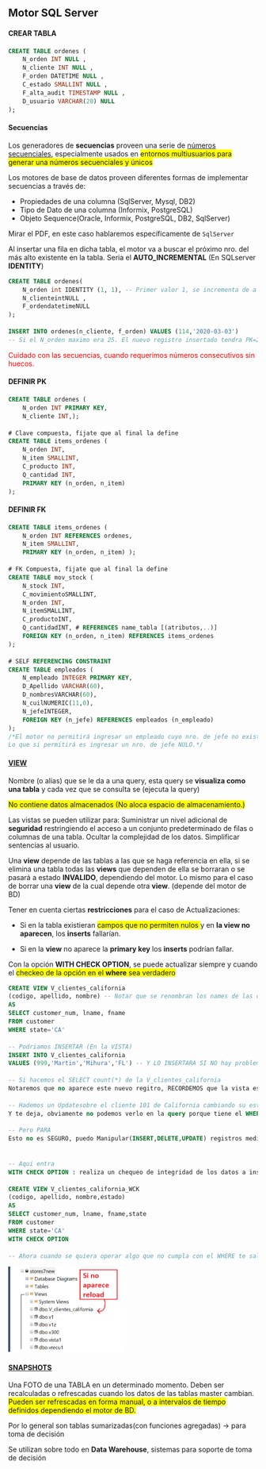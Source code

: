## Motor SQL Server

#### CREAR TABLA

````sql
CREATE TABLE ordenes (
	N_orden INT NULL ,
	N_cliente INT NULL ,
	F_orden DATETIME NULL ,
	C_estado SMALLINT NULL ,
	F_alta_audit TIMESTAMP NULL ,
	D_usuario VARCHAR(20) NULL 
);
````



#### Secuencias

Los generadores de **secuencias** proveen una serie de <u>números secuenciales</u>, especialmente usados en <span style=" background:yellow;">entornos multiusuarios para generar una números secuenciales y únicos</span>

Los motores de base de datos proveen diferentes formas de implementar secuencias a través de:

- Propiedades de una columna (SqlServer, Mysql, DB2)
- Tipo de Dato de una columna (Informix, PostgreSQL)
- Objeto Sequence(Oracle, Informix, PostgreSQL, DB2, SqlServer)

Mirar el PDF, en este caso hablaremos específicamente de `SqlServer` 

Al insertar una fila en dicha tabla, el motor va a buscar el próximo nro. del más alto existente en la tabla. Seria el **AUTO_INCREMENTAL** (En SQLserver **IDENTITY**)

````sql
CREATE TABLE ordenes(
    N_orden int IDENTITY (1, 1), -- Primer valor 1, se incrementa de a 1
    N_clienteintNULL ,
    F_ordendatetimeNULL
);

INSERT INTO ordenes(n_cliente, f_orden) VALUES (114,'2020-03-03')
-- Si el N_orden maximo era 25. El nuevo registro insertado tendra PK=26
````

<span style='color:red'>Cuidado con las secuencias, cuando requerimos números consecutivos sin huecos.</span>



#### DEFINIR PK

````sql
CREATE TABLE ordenes (
	N_orden INT PRIMARY KEY,
	N_cliente INT,);

# Clave compuesta, fijate que al final la define
CREATE TABLE items_ordenes (
	N_orden INT,
	N_item SMALLINT,
	C_producto INT,
	Q_cantidad INT,
	PRIMARY KEY (n_orden, n_item) 
);
````

#### DEFINIR FK

````sql
CREATE TABLE items_ordenes (
	N_orden INT REFERENCES ordenes,
    N_item SMALLINT,
    PRIMARY KEY (n_orden, n_item) );
    
# FK Compuesta, fijate que al final la define
CREATE TABLE mov_stock (
    N_stock INT,
    C_movimientoSMALLINT,
    N_orden INT,
    N_itemSMALLINT,
    C_productoINT,
    Q_cantidadINT, # REFERENCES name_tabla [(atributos,..)]
    FOREIGN KEY (n_orden, n_item) REFERENCES items_ordenes
);

# SELF REFERENCING CONSTRAINT
CREATE TABLE empleados (
    N_empleado INTEGER PRIMARY KEY,
    D_Apellido VARCHAR(60),
    D_nombresVARCHAR(60),
    N_cuilNUMERIC(11,0),
    N_jefeINTEGER,
    FOREIGN KEY (n_jefe) REFERENCES empleados (n_empleado)
);
/*El motor no permitirá ingresar un empleado cuyo nro. de jefe no exista como número de empleado.
Lo que si permitirá es ingresar un nro. de jefe NULO.*/
````



#### <u>VIEW</u>

Nombre (o alias) que se le da a una query, esta query se **visualiza como una tabla** y cada vez que se consulta se (ejecuta la query)

<span style=" background:yellow;">No contiene datos almacenados (No aloca espacio de almacenamiento.)</span>

Las vistas se pueden utilizar para:
Suministrar un nivel adicional de **seguridad** restringiendo el acceso a un conjunto predeterminado de filas o columnas de una tabla.
Ocultar la complejidad de los datos. Simplificar sentencias al usuario.

Una **view** depende de las tablas a las que se haga referencia en ella, si se elimina una tabla todas las **views** que dependen de ella se borraran o se pasará a estado **INVALIDO**, dependiendo del motor. Lo mismo para el caso de borrar una **view** de la cual depende otra **view**. (depende del motor de BD)

Tener en cuenta ciertas **restricciones** para el caso de Actualizaciones:

- Si en la tabla existieran <span style=" background:yellow;">campos que no permiten nulos </span>y en **la view no aparecen**, los **inserts** fallarían.

- Si en la **view** no aparece la **primary key** los **inserts** podrían fallar.


Con la opción **WITH CHECK OPTION**, se puede actualizar siempre y cuando el <span style=" background:yellow;">checkeo de la opción en el **where** sea verdadero</span>

````sql
CREATE VIEW V_clientes_california
(codigo, apellido, nombre) -- Notar que se renombran los names de las columnas
AS
SELECT customer_num, lname, fname
FROM customer
WHERE state='CA'

-- Podriamos INSERTAR (En la VISTA)
INSERT INTO V_clientes_california
VALUES (999,'Martin','Mihura','FL') -- Y LO INSERTARA SI NO hay problemas de integridad(NULL aceptable en los otros campos de la tabla customer)

-- Si hacemos el SELECT count(*) de la V_clientes_california
Notaremos que no aparece este nuevo regitro, RECORDEMOS que la vista es la query(en tiempo de ejecucion) esa que tiene un WHERE state='CA' y la que insertamos es de (state='FL')

-- Hademos un Updatesobre el cliente 101 de California cambiando su estado a NewYork.
Y te deja, obviamente no podemos verlo en la query porque tiene el WHERE

-- Pero PARA
Esto no es SEGURO, puedo Manipular(INSERT,DELETE,UPDATE) registros mediante la VIEW. que actualmente no pueden ser accedidos a traves de la vista.


-- Aqui entra
WITH CHECK OPTION : realiza un chequeo de integridad de los datos a insertar o modificar, los cuales deben cumplir con las condiciones del WHERE de la vista.

CREATE VIEW V_clientes_california_WCK
(codigo, apellido, nombre,estado)
AS
SELECT customer_num, lname, fname,state
FROM customer
WHERE state='CA'
WITH CHECK OPTION

-- Ahora cuando se quiera operar algo que no cumpla con el WHERE te saldra un mensaje de error: The attempted insert or update failed because the target view either specifies WITH CHECK OPTION
````



<img src="carpetaViews.png" alt="carpetaViews" style="zoom:48%;" />



#### <u>SNAPSHOTS</u>

Una FOTO de una TABLA en un determinado momento. Deben ser recalculadas o refrescadas cuando los datos de las tablas master cambian. <span style=" background:yellow;">Pueden ser refrescadas en forma manual, o a intervalos de tiempo definidos dependiendo el motor de BD.</span>

Por lo general son tablas sumarizadas(con funciones agregadas) → para toma de decisión

Se utilizan sobre todo en **Data Warehouse**, sistemas para soporte de toma de decisión

